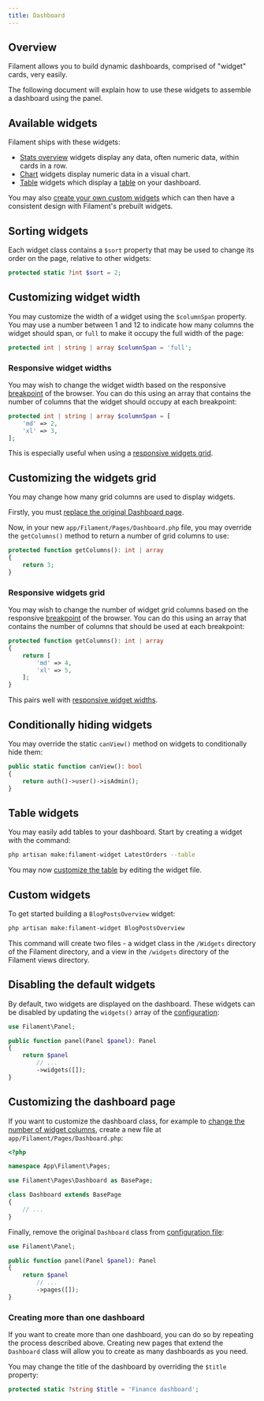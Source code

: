```yaml
---
title: Dashboard
---
```


## Overview

Filament allows you to build dynamic dashboards, comprised of "widget" cards, very easily.

The following document will explain how to use these widgets to assemble a dashboard using the panel.

## Available widgets

Filament ships with these widgets:

- [Stats overview](../../widgets/stats-overview) widgets display any data, often numeric data, within cards in a row.
- [Chart](../../widgets/charts) widgets display numeric data in a visual chart.
- [Table](#table-widgets) widgets which display a [table](../../tables/getting-started) on your dashboard.

You may also [create your own custom widgets](#custom-widgets) which can then have a consistent design with Filament's prebuilt widgets.

## Sorting widgets

Each widget class contains a `$sort` property that may be used to change its order on the page, relative to other widgets:

```php
protected static ?int $sort = 2;
```

## Customizing widget width

You may customize the width of a widget using the `$columnSpan` property. You may use a number between 1 and 12 to indicate how many columns the widget should span, or `full` to make it occupy the full width of the page:

```php
protected int | string | array $columnSpan = 'full';
```

### Responsive widget widths

You may wish to change the widget width based on the responsive [breakpoint](https://tailwindcss.com/docs/responsive-design#overview) of the browser. You can do this using an array that contains the number of columns that the widget should occupy at each breakpoint:

```php
protected int | string | array $columnSpan = [
    'md' => 2,
    'xl' => 3,
];
```

This is especially useful when using a [responsive widgets grid](#responsive-widgets-grid).

## Customizing the widgets grid

You may change how many grid columns are used to display widgets.

Firstly, you must [replace the original Dashboard page](#customizing-the-dashboard-page).

Now, in your new `app/Filament/Pages/Dashboard.php` file, you may override the `getColumns()` method to return a number of grid columns to use:

```php
protected function getColumns(): int | array
{
    return 3;
}
```

### Responsive widgets grid

You may wish to change the number of widget grid columns based on the responsive [breakpoint](https://tailwindcss.com/docs/responsive-design#overview) of the browser. You can do this using an array that contains the number of columns that should be used at each breakpoint:

```php
protected function getColumns(): int | array
{
    return [
        'md' => 4,
        'xl' => 5,
    ];
}
```

This pairs well with [responsive widget widths](#responsive-widget-widths).

## Conditionally hiding widgets

You may override the static `canView()` method on widgets to conditionally hide them:

```php
public static function canView(): bool
{
    return auth()->user()->isAdmin();
}
```

## Table widgets

You may easily add tables to your dashboard. Start by creating a widget with the command:

```bash
php artisan make:filament-widget LatestOrders --table
```

You may now [customize the table](../../tables/getting-started) by editing the widget file.

## Custom widgets

To get started building a `BlogPostsOverview` widget:

```bash
php artisan make:filament-widget BlogPostsOverview
```

This command will create two files - a widget class in the `/Widgets` directory of the Filament directory, and a view in the `/widgets` directory of the Filament views directory.

## Disabling the default widgets

By default, two widgets are displayed on the dashboard. These widgets can be disabled by updating the `widgets()` array of the [configuration](../configuration):

```php
use Filament\Panel;

public function panel(Panel $panel): Panel
{
    return $panel
        // ...
        ->widgets([]);
}
```

## Customizing the dashboard page

If you want to customize the dashboard class, for example to [change the number of widget columns](#customizing-widget-width), create a new file at `app/Filament/Pages/Dashboard.php`:

```php
<?php

namespace App\Filament\Pages;

use Filament\Pages\Dashboard as BasePage;

class Dashboard extends BasePage
{
    // ...
}
```

Finally, remove the original `Dashboard` class from [configuration file](../configuration):

```php
use Filament\Panel;

public function panel(Panel $panel): Panel
{
    return $panel
        // ...
        ->pages([]);
}
```

### Creating more than one dashboard

If you want to create more than one dashboard, you can do so by repeating the process described above. Creating new pages that extend the `Dashboard` class will allow you to create as many dashboards as you need.

You may change the title of the dashboard by overriding the `$title` property:

```php
protected static ?string $title = 'Finance dashboard';
```
